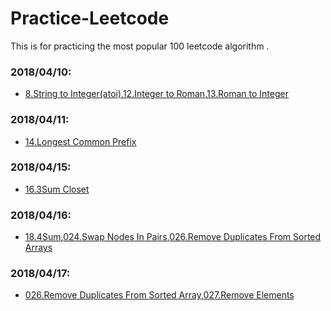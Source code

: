# Practice-Leetcode
This is for practicing the most popular 100 leetcode algorithm .
### 2018/04/10:

* [8.String to Integer(atoi)](008__StringtoInteger(atoi).py),[12.Integer to Roman](012__IntegertoRoman.py),[13.Roman to Integer](013__RomantoInteger.md)

### 2018/04/11:
* [14.Longest Common Prefix](014.longestcommonperfix/014longestcommonperfix.md)

### 2018/04/15:
* [16.3Sum Closet](016.3SumClosest/0163sumcloset.md)

### 2018/04/16:
* [18.4Sum](018.4Sum/0184sum.md),[024.Swap Nodes In Pairs](024.SwapNodesInPairs/024swapnodesinpairs.md),[026.Remove Duplicates From Sorted Arrays](024.RemoveDuplicatesFromSortedArrays/026removeduplicatesfromsortedarrays.md) 

### 2018/04/17:
* [026.Remove Duplicates From Sorted Array](026.RemoveDuplicatesFromSortedArray/026removeduplicatesfromsortedarray.md),[027.Remove Elements](027.RemoveElements/026removeelements.md)
